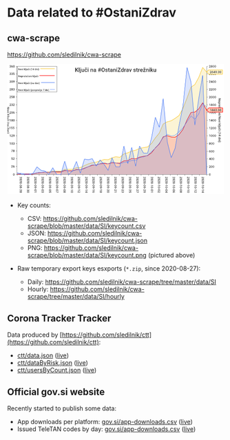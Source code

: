 # Data related to #OstaniZdrav

## cwa-scrape

https://github.com/sledilnik/cwa-scrape

![Chart of new and active keys on the Corona Warn App server](https://raw.githubusercontent.com/sledilnik/cwa-scrape/master/data/SI/keycount.png)

- Key counts:
  - CSV: https://github.com/sledilnik/cwa-scrape/blob/master/data/SI/keycount.csv
  - JSON: https://github.com/sledilnik/cwa-scrape/blob/master/data/SI/keycount.json
  - PNG: https://github.com/sledilnik/cwa-scrape/blob/master/data/SI/keycount.png (pictured above)
  
- Raw temporary export keys esxports (`*.zip`, since 2020-08-27):
  - Daily: https://github.com/sledilnik/cwa-scrape/tree/master/data/SI
  - Hourly: https://github.com/sledilnik/cwa-scrape/tree/master/data/SI/hourly

## Corona Tracker Tracker

Data produced by [https://github.com/sledilnik/ctt](https://github.com/sledilnik/ctt):

- [ctt/data.json](ctt/data.json) ([live](https://ostanizdrav.sledilnik.org/plots/data.json))
- [ctt/dataByRisk.json](ctt/dataByRisk.json) ([live](https://ostanizdrav.sledilnik.org/plots/dataByRisk.json))
- [ctt/usersByCount.json](ctt/usersByCount.json) ([live](https://ostanizdrav.sledilnik.org/plots/usersByCount.json))

## Official gov.si website

Recently started to publish some data:

- App downloads per platform: [gov.si/app-downloads.csv](gov.si/app-downloads.csv) ([live](https://www.gov.si/teme/koronavirus-sars-cov-2/mobilna-aplikacija-ostanizdrav/element/83674/izvoz.csv))
- Issued TeleTAN codes by day: [gov.si/app-downloads.csv](gov.si/app-downloads.csv) ([live](https://www.gov.si/teme/koronavirus-sars-cov-2/mobilna-aplikacija-ostanizdrav/element/83668/izvoz.csv))
